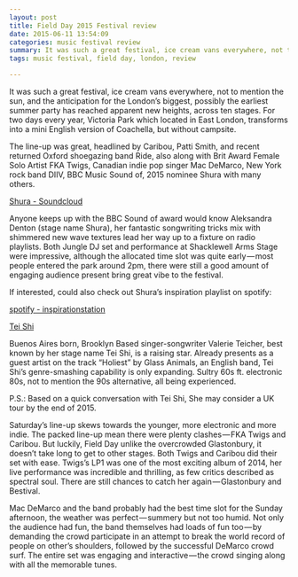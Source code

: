 ```yaml
---
layout: post
title: Field Day 2015 Festival review
date: 2015-06-11 13:54:09
categories: music festival review
summary: It was such a great festival, ice cream vans everywhere, not to mention the sun, and the anticipation for the London’s biggest, possibly the earliest summer party has reached apparent new heights, across ten stages. For two days every year, Victoria Park which located in East London, transforms into a mini English version of Coachella, but without campsite.
tags: music festival, field day, london, review

---
```


It was such a great festival, ice cream vans everywhere, not to mention the sun, and the anticipation for the London’s biggest, possibly the earliest summer party has reached apparent new heights, across ten stages. For two days every year, Victoria Park which located in East London, transforms into a mini English version of Coachella, but without campsite.

The line-up was great, headlined by Caribou, Patti Smith, and recent returned Oxford shoegazing band Ride, also along with Brit Award Female Solo Artist FKA Twigs, Canadian indie pop singer Mac DeMarco, New York rock band DIIV, BBC Music Sound of, 2015 nominee Shura with many others.

[Shura - Soundcloud](https://soundcloud.com/shura/sets/shura-2shy)

Anyone keeps up with the BBC Sound of award would know Aleksandra Denton (stage name Shura), her fantastic songwriting tricks mix with shimmered new wave textures lead her way up to a fixture on radio playlists. Both Jungle DJ set and performance at Shacklewell Arms Stage were impressive, although the allocated time slot was quite early — most people entered the park around 2pm, there were still a good amount of engaging audience present bring great vibe to the festival.

If interested, could also check out Shura’s inspiration playlist on spotify:

[spotify - inspirationstation](https://open.spotify.com/user/_shura/playlist/7btOVvSE0Ax55DNL0ROErr)

[Tei Shi](https://soundcloud.com/tei-shi/nevermind-the-end)

Buenos Aires born, Brooklyn Based singer-songwriter Valerie Teicher, best known by her stage name Tei Shi, is a raising star. Already presents as a guest artist on the track “Holiest” by Glass Animals, an English band, Tei Shi’s genre-smashing capability is only expanding. Sultry 60s ft. electronic 80s, not to mention the 90s alternative, all being experienced.

P.S.: Based on a quick conversation with Tei Shi, She may consider a UK tour by the end of 2015.

Saturday’s line-up skews towards the younger, more electronic and more indie. The packed line-up mean there were plenty clashes — FKA Twigs and Caribou. But luckily, Field Day unlike the overcrowded Glastonbury, it doesn’t take long to get to other stages. Both Twigs and Caribou did their set with ease. Twigs’s LP1 was one of the most exciting album of 2014, her live performance was incredible and thrilling, as few critics described as spectral soul. There are still chances to catch her again — Glastonbury and Bestival.

Mac DeMarco and the band probably had the best time slot for the Sunday afternoon, the weather was perfect — summery but not too humid. Not only the audience had fun, the band themselves had loads of fun too — by demanding the crowd participate in an attempt to break the world record of people on other’s shoulders, followed by the successful DeMarco crowd surf. The entire set was engaging and interactive — the crowd singing along with all the memorable tunes.
